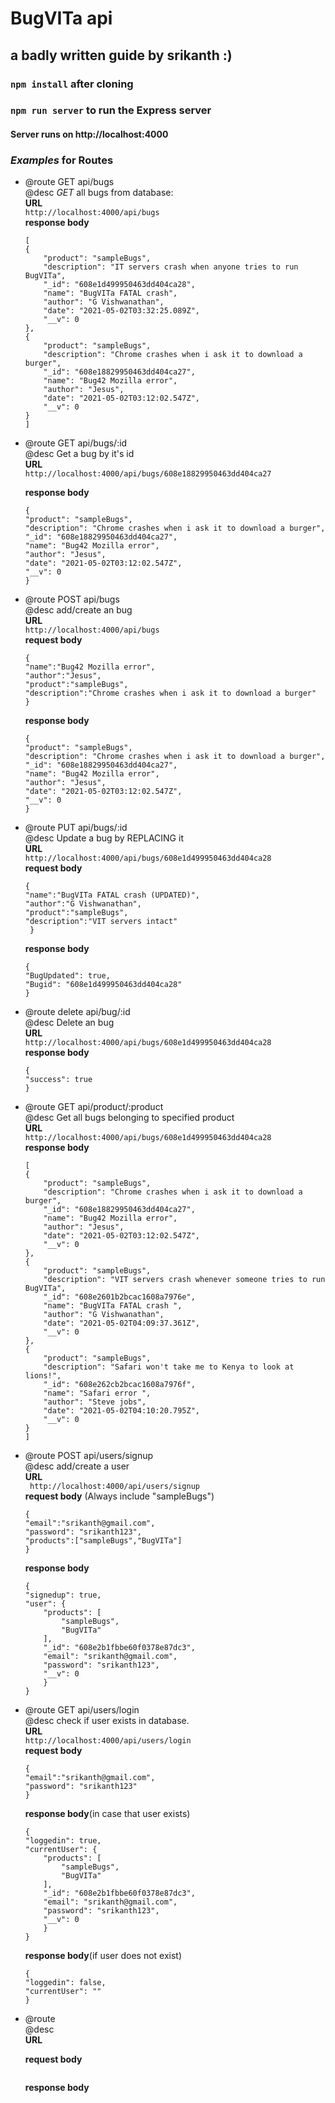 # BugVITa api
## a badly written guide by srikanth :)

### ```npm install``` after cloning
### ```npm run server``` to run the Express server
#### Server runs on http://localhost:4000 
    

### *Examples* for Routes

-   @route GET api/bugs <br>
   @desc *GET* all bugs from database:<br>
    **URL**<br>
    ```http://localhost:4000/api/bugs```<br>
    **response body**
    ```
    [
    {
        "product": "sampleBugs",
        "description": "IT servers crash when anyone tries to run BugVITa",
        "_id": "608e1d499950463dd404ca28",
        "name": "BugVITa FATAL crash",
        "author": "G Vishwanathan",
        "date": "2021-05-02T03:32:25.089Z",
        "__v": 0
    },
    {
        "product": "sampleBugs",
        "description": "Chrome crashes when i ask it to download a burger",
        "_id": "608e18829950463dd404ca27",
        "name": "Bug42 Mozilla error",
        "author": "Jesus",
        "date": "2021-05-02T03:12:02.547Z",
        "__v": 0
    }
    ]
    ```
-  @route GET api/bugs/:id<br>
   @desc Get a bug by it's id<br>
        **URL**<br>
    ```http://localhost:4000/api/bugs/608e18829950463dd404ca27```<br>
   
    **response body**
    ```
    {
    "product": "sampleBugs",
    "description": "Chrome crashes when i ask it to download a burger",
    "_id": "608e18829950463dd404ca27",
    "name": "Bug42 Mozilla error",
    "author": "Jesus",
    "date": "2021-05-02T03:12:02.547Z",
    "__v": 0
    }
    ```
-   @route POST api/bugs<br>
@desc add/create an bug<br>
    **URL**<br>
    ```http://localhost:4000/api/bugs```<br>
    **request body**
    ```
    {
    "name":"Bug42 Mozilla error",
    "author":"Jesus",
    "product":"sampleBugs",
    "description":"Chrome crashes when i ask it to download a burger"
    }
    ```
    **response body**
    ```
    {
    "product": "sampleBugs",
    "description": "Chrome crashes when i ask it to download a burger",
    "_id": "608e18829950463dd404ca27",
    "name": "Bug42 Mozilla error",
    "author": "Jesus",
    "date": "2021-05-02T03:12:02.547Z",
    "__v": 0
    }
    ```
-   @route  PUT api/bugs/:id<br>
    @desc Update a bug by REPLACING it<br>
    **URL**<br>
    ```http://localhost:4000/api/bugs/608e1d499950463dd404ca28```<br>
    **request body**
    ```
    {
    "name":"BugVITa FATAL crash (UPDATED)",
    "author":"G Vishwanathan",
    "product":"sampleBugs",
    "description":"VIT servers intact"
     }
    ```
    **response body**
    ```
    {
    "BugUpdated": true,
    "Bugid": "608e1d499950463dd404ca28"
    }
    ```
-   @route delete api/bug/:id<br>
    @desc Delete an bug<br>
     **URL**<br>
    ```http://localhost:4000/api/bugs/608e1d499950463dd404ca28```<br>
    **response body**
    ```
    {
    "success": true
    }
    ```
-   @route GET api/product/:product<br>
    @desc Get all bugs belonging to specified product<br>
    **URL**<br>
    ```http://localhost:4000/api/bugs/608e1d499950463dd404ca28```<br>
    **response body**
    ```
    [
    {
        "product": "sampleBugs",
        "description": "Chrome crashes when i ask it to download a burger",
        "_id": "608e18829950463dd404ca27",
        "name": "Bug42 Mozilla error",
        "author": "Jesus",
        "date": "2021-05-02T03:12:02.547Z",
        "__v": 0
    },
    {
        "product": "sampleBugs",
        "description": "VIT servers crash whenever someone tries to run BugVITa",
        "_id": "608e2601b2bcac1608a7976e",
        "name": "BugVITa FATAL crash ",
        "author": "G Vishwanathan",
        "date": "2021-05-02T04:09:37.361Z",
        "__v": 0
    },
    {
        "product": "sampleBugs",
        "description": "Safari won't take me to Kenya to look at lions!",
        "_id": "608e262cb2bcac1608a7976f",
        "name": "Safari error ",
        "author": "Steve jobs",
        "date": "2021-05-02T04:10:20.795Z",
        "__v": 0
    }
    ]
    ```
-   @route POST api/users/signup<br>
    @desc add/create a user<br>
    **URL**<br>
    ```  http://localhost:4000/api/users/signup ```<br>
    **request body** (Always include "sampleBugs")
    ```
    {
    "email":"srikanth@gmail.com",
    "password": "srikanth123",
    "products":["sampleBugs","BugVITa"]
    }
    ```
    
    **response body**
    ```
    {
    "signedup": true,
    "user": {
        "products": [
            "sampleBugs",
            "BugVITa"
        ],
        "_id": "608e2b1fbbe60f0378e87dc3",
        "email": "srikanth@gmail.com",
        "password": "srikanth123",
        "__v": 0
        }
    }
    ```    
-   @route GET api/users/login<br>
    @desc check if user exists in database.<br>
    **URL**<br>
    ``` http://localhost:4000/api/users/login  ```<br>
    **request body**
    ```
    {
    "email":"srikanth@gmail.com",
    "password": "srikanth123"
    }
    ```
    **response body**(in case that user exists)
    ```
    {
    "loggedin": true,
    "currentUser": {
        "products": [
            "sampleBugs",
            "BugVITa"
        ],
        "_id": "608e2b1fbbe60f0378e87dc3",
        "email": "srikanth@gmail.com",
        "password": "srikanth123",
        "__v": 0
        }
    }
    ```    
    **response body**(if user does not exist)
    ```
    {
    "loggedin": false,
    "currentUser": ""
    }
    ```
    
-   @route <br>
    @desc<br>
    **URL**<br>
    ```   ```<br>
    **request body**
    ```
    ```
    **response body**
    ```
    ```    